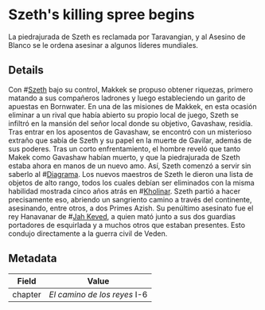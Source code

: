 # Szeth's killing spree begins
La piedrajurada de Szeth es reclamada por Taravangian, y al Asesino de Blanco se le ordena asesinar a algunos líderes mundiales. 

## Details
Con #[Szeth](characters/szeth) bajo su control, Makkek se propuso obtener riquezas, primero matando a sus compañeros ladrones y luego estableciendo un garito de apuestas en Bornwater. En una de las misiones de Makkek, en esta ocasión eliminar a un rival que había abierto su propio local de juego, Szeth se infiltró en la mansión del señor local donde su objetivo, Gavashaw, residía. Tras entrar en los aposentos de Gavashaw, se encontró con un misterioso extraño que sabía de Szeth y su papel en la muerte de Gavilar, además de sus poderes. Tras un corto enfrentamiento, el hombre reveló que tanto Makek como Gavashaw habían muerto, y que la piedrajurada de Szeth estaba ahora en manos de un nuevo amo. Así, Szeth comenzó a servir sin saberlo al #[Diagrama](misc/diagram). Los nuevos maestros de Szeth le dieron una lista de objetos de alto rango, todos los cuales debían ser eliminados con la misma habilidad mostrada cinco años atrás en #[Kholinar](locations/kholinar). Szeth partió a hacer precisamente eso, abriendo un sangriento camino a través del continente, asesinando, entre otros, a dos Primes Azish. Su penúltimo asesinato fue el rey Hanavanar de #[Jah Keved](locations/jah-keved), a quien mató junto a sus dos guardias portadores de esquirlada y a muchos otros que estaban presentes. Esto condujo directamente a la guerra civil de Veden. 

## Metadata
| Field | Value |
| ----- | ----- |
| chapter | *El camino de los reyes* I-6 |

